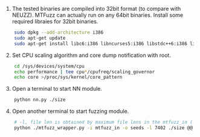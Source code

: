 1. The tested binaries are compiled into 32bit format (to compare with NEUZZ). MTFuzz can actually run on any 64bit binaries. Install some required libraies for 32bit binaries.
```sh
    sudo dpkg --add-architecture i386
    sudo apt-get update
    sudo apt-get install libc6:i386 libncurses5:i386 libstdc++6:i386 lib32z1
```

2. Set CPU scaling algorithm and core dump notification with root. 
```sh
    cd /sys/devices/system/cpu
    echo performance | tee cpu*/cpufreq/scaling_governor
    echo core >/proc/sys/kernel/core_pattern
```

3. Open a terminal to start NN module.
```sh  
    python nn.py ./size 
```

4. Open another terminal to start fuzzing module.
```sh
    # -l, file len is obtained by maximum file lens in the mtfuzz_in ( ls -lS mtfuzz_in|head )
    python ./mtfuzz_wrapper.py -i mtfuzz_in -o seeds -l 7402 ./size @@
```
